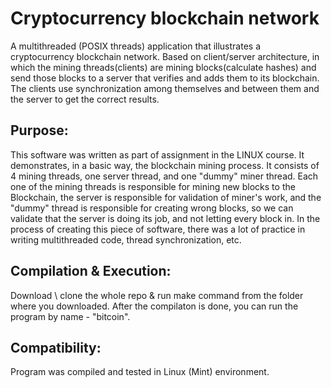 # Cryptocurrency blockchain network
A multithreaded (POSIX threads) application that illustrates a cryptocurrency blockchain network.
Based on client/server architecture, in which the mining threads(clients) are mining blocks(calculate hashes)
and send those blocks to a server that verifies and adds them to its blockchain.
The clients use synchronization among themselves and between them and the server to get the correct results.

## **Purpose:**
This software was written as part of assignment in the LINUX course. It demonstrates,
in a basic way, the blockchain mining process. It consists of 4 mining threads, one server thread,
and one "dummy" miner thread. Each one of the mining threads is responsible for mining new blocks
to the Blockchain, the server is responsible for validation	of miner's work, and the "dummy" thread
is responsible	for creating wrong blocks, so we can validate that the server is doing its job, and
not letting every block in. In the process of creating this piece of software, there was a lot of practice
in writing multithreaded code, thread synchronization, etc.

## **Compilation & Execution:**
Download \ clone the whole repo & run make command from the 
folder where you downloaded. After the compilaton is done, you can run the 
program by name - "bitcoin".

## **Compatibility:**
Program was compiled and tested in Linux (Mint) environment.

